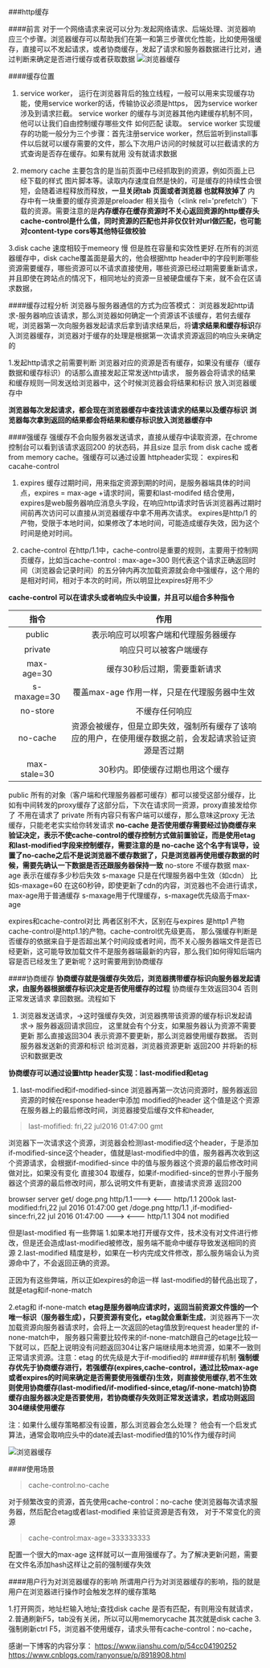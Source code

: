###http缓存

####前言 
对于一个网络请求来说可以分为:发起网络请求、后端处理、浏览器响应三个步骤。浏览器缓存可以帮助我们在第一和第三步骤优化性能，比如使用强缓存，直接可以不发起请求，或者协商缓存，发起了请求和服务器数据进行比对，通过判断来确定是否进行缓存或者获取数据
![浏览器缓存](../src/imgs/浏览器缓存机制脑图.png)

####缓存位置
1. service worker， 运行在浏览器背后的独立线程，一般可以用来实现缓存功能，使用service worker的话，传输协议必须是https， 因为service worker涉及到请求拦截。 service worker 的缓存与浏览器其他内建缓存机制不同，他可以让我们自由控制缓存哪些文件 如何匹配 读取。
 service worker 实现缓存的功能一般分为三个步骤：首先注册service worker，然后监听到install事件以后就可以缓存需要的文件，那么下次用户访问的时候就可以拦截请求的方式查询是否存在缓存。如果有就用 没有就请求数据

2. memory cache 主要包含的是当前页面中已经抓取到的资源，例如页面上已经下载的样式 图片脚本等。读取内存速度自然是快的，可是缓存的持续性会很短，会随着进程释放而释放，**一旦关闭tab 页面或者浏览器 也就释放掉了**
内存中有一块重要的缓存资源是preloader 相关指令（<link rel='prefetch'）下载的资源。需要注意的是**内存缓存在缓存资源时不关心返回资源的http缓存头cache-control是什么值，同时资源的匹配也并非仅仅针对url做匹配，也可能对content-type cors等其他特征做校验**
  
3.disk cache 速度相较于memeory 慢 但是胜在容量和实效性更好.在所有的浏览器缓存中，disk cache覆盖面是最大的，他会根据http header中的字段判断哪些资源需要缓存，哪些资源可以不请求直接使用，哪些资源已经过期需要重新请求，并且即使在跨站点的情况下，相同地址的资源一旦被硬盘缓存下来，就不会在区请求数据，
 
####缓存过程分析
浏览器与服务器通信的方式为应答模式： 浏览器发起http请求-服务器响应该请求，那么浏览器如何确定一个资源该不该缓存，若何去缓存呢，浏览器第一次向服务器发起请求后拿到请求结果后，将**请求结果和缓存标识**存入浏览器缓存，浏览器对于缓存的处理是根据第一次请求资源返回的响应头来确定的 

1.发起http请求之前需要判断 浏览器对应的资源是否有缓存，如果没有缓存（缓存数据和缓存标识）的话那么直接发起正常发送http请求， 服务器会将请求的结果和缓存规则一同发送给浏览器中，这个时候浏览器会将结果和标识 放入浏览器缓存中

**浏览器每次发起请求，都会现在浏览器缓存中查找该请求的结果以及缓存标识**
**浏览器每次拿到返回的结果都会将结果和缓存标识放入浏览器缓存中**

####强缓存
 强缓存不会向服务器发送请求，直接从缓存中读取资源，在chrome控制台可以看到该请求返回200 的状态码，并且size 显示 from disk cache 或者from memory cache。强缓存可以通过设置 httpheader实现： expires和 cacahe-control

 1. expires  缓存过期时间，用来指定资源到期的时间，是服务器端具体的时间点，expires = max-age +请求时间，需要和last-modifed 结合使用，expires是web服务器响应消息头字段，在响应http请求时告诉浏览器再过期时间前再次访问可以直接从浏览器缓存中拿不用再次请求。
    expires是http/1 的产物，受限于本地时间，如果修改了本地时间，可能造成缓存失效，因为这个时间是绝对时间。

2. cache-control 
  在http/1.1中，cache-control是重要的规则，主要用于控制网页缓存，比如当cache-control : max-age=300 则代表这个请求正确返回时间（浏览器会记录时间）的五分钟内再次加载资源就会命中强缓存，这个用的是相对时间，相对于本次的时间，所以明显比expires好用不少

**cache-control 可以在请求头或者响应头中设置，并且可以组合多种指令**

|指令|作用|
|:-:|:-:|
|public|表示响应可以呗客户端和代理服务器缓存|
|private|响应只可以被客户端缓存|
|max-age=30|缓存30秒后过期，需要重新请求|
|s-maxage=30|覆盖max-age 作用一样，只是在代理服务器中生效|
|no-store|不缓存任何响应|
|no-cache|资源会被缓存，但是立即失效，强制所有缓存了该响应的用户，在使用缓存数据之前，会发起请求验证资源是否过期|
|max-stale=30|30秒内。即使缓存过期也用这个缓存|

public 所有的对象（客户端和代理服务器都可缓存）都可以接受这部分缓存，比如有中间转发的proxy缓存了这部分后，下次在请求同一资源，proxy直接发给你了 不用在请求了
private 所有内容只有客户端可以缓存，那么意味这proxy 无法缓存，只能老老实实给你转发请求
**no-cache 是否使用缓存需要经过协商缓存来验证决定，表示不使cache-control的缓存控制方式做前置验证，而是使用etag和last-modified字段来控制缓存，需要注意的是 no-cache 这个名字有误导，设置了no-cache之后不是说浏览器不缓存数据了，只是浏览器再使用缓存数据的时候，需要先确认一下数据是否还跟服务器保持一致**
no-store 不缓存数据 
max-age 表示在缓存多少秒后失效
s-maxage 只是在代理服务器中生效（如cdn） 比如s-maxage=60 在这60秒钟，即使更新了cdn的内容，浏览器也不会进行请求，max-age用于普通缓存 s-maxage用于代理缓存，s-maxage优先级高于max-age

expires和cache-control对比
两者区别不大，区别在与expires 是http1 产物 cache-control是http1.1的产物。cache-control优先级更高，
那么强缓存判断是否缓存的依据来自于是否超出某个时间段或者时间，而不关心服务器端文件是否已经更新，这可能导致加载文件不是服务器端最新的内容，那么我们如何得知后端内容是否已经发生了更新呢？这时需要用到协商缓存

####协商缓存
**协商缓存就是强缓存失效后，浏览器携带缓存标识向服务器发起请求，由服务器根据缓存标识决定是否使用缓存的过程** 协商缓存生效返回304 否则正常发送请求 拿回数据。流程如下
1. 浏览器发送请求，->这时强缓存失效，浏览器携带该资源的缓存标识发起请求-> 服务器返回请求回应，
这里就会有个分支，如果服务器认为资源不需要更新 那么直接返回304 表示资源不要更新，那么浏览器使用缓存数据。 否则服务器发送新的资源和标识 给浏览器，浏览器资源更新 返回200 并将新的标识和数据更改

**协商缓存可以通过设置http header实现：last-modified和etag**

1. last-modified和if-modified-since
 浏览器再第一次访问资源时，服务器返回资源的时候在response header中添加 modified的header 这个值是这个资源在服务器上的最后修改时间，浏览器接受后缓存文件和header,
 >last-mofified: fri,22 jul2016 01:47:00 gmt

  浏览器下一次请求这个资源，浏览器会检测last-modified这个header，于是添加if-modified-since这个header，值就是last-modified中的值，服务器再次收到这个资源请求，会根据if-modified-since 中的值与服务器这个资源的最后修改时间做对比，如果没有变化 直接304 取缓存，如果if-modified-since的世界小于服务器这个资源的最后修改时间，那么说明文件有更新，直接请求资源 返回200

  browser                            server
            get/ doge.png http/1.1--->
        <--- http/1.1 200ok last-modified:fri,22 jul 2016 01:47:00
        get /doge.png http/1.1 ,if-modified-since:fri,22 jul 2016 01:47:00 --->
        <--- http/1.1 304 not modified

但是last-modified 有一些弊端
  1.如果本地打开缓存文件，技术没有对文件进行修改，但是还会造成last-modified被修改，服务端不能命中缓存导致发送相同的资源
  2.last-modified 精度是秒，如果在一秒内完成文件修改，那么服务端会认为资源命中了，不会返回正确的资源。

正因为有这些弊端，所以正如expires的命运一样 last-modified的替代品出现了，就是etag和if-none-match

2.etag和 if-none-match
 **etag是服务器响应请求时，返回当前资源文件饿的一个唯一标识（服务器生成），只要资源有变化，etag就会重新生成**，浏览器再下一次加载资源向服务器请求时，会将上一次返回的etag值放到request header里的 if-none-match中， 服务器只需要比较传来的if-none-match跟自己的etage比较一下就可以，匹配上说明没有问题返回304让客户端继续用本地资源，如果不一致则正常请求资源。注意：etag 的优先级是大于if-modified的
####缓存机制
 **强制缓存优先于协商缓存进行，若强缓存(expires,cache-control，通过比较max-age或者expires的时间来确定是否需要使用强缓存)生效，则直接使用缓存,若不生效则使用协商缓存(last-modified/if-modified-since,etag/if-none-match)协商缓存由服务器决定是否要使用，若协商缓存失效则正常发送请求，若成功则返回304继续使用缓存**

注：如果什么缓存策略都没有设置，那么浏览器会怎么处理？ 他会有一个启发式算法，通常会取响应头中的date减去last-modified值的10%作为缓存时间

![浏览器缓存](../src/imgs/浏览器缓存运行流程.png)


####使用场景
>cache-control:no-cache

对于频繁改变的资源，首先使用cache-control：no-cache 使浏览器每次请求服务器，然后配合etag或者last-modified 来验证资源是否有效，
对于不常变化的资源 
> cache-control:max-age=333333333

配置一个很大的max-age 这样就可以一直用强缓存了。为了解决更新问题，需要在文件名添加hash这样让之前的强制缓存失效

####用户行为对浏览器缓存的影响
所谓用户行为对浏览器缓存的影响，指的就是用户在浏览器进行操作时会触发怎样的缓存策略

1.打开网页，地址栏输入地址;查找disk cache 是否有匹配，有则用没有就请求，
2.普通刷新F5，tab没有关闭，所以可以用memorycache 其次就是disk cache
3.强制刷新ctrl F5，浏览器不使用缓存，请求头带有cache-control：no-cache，

感谢一下博客的内容分享： 
https://www.jianshu.com/p/54cc04190252
https://www.cnblogs.com/ranyonsue/p/8918908.html 
